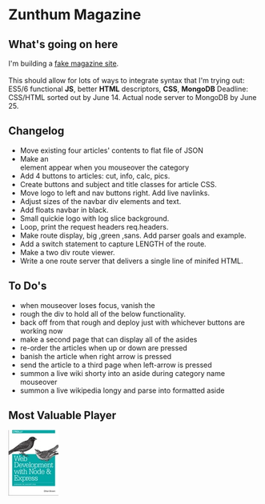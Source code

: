 # Zunthum Magazine

## What's going on here
I'm building a [fake magazine site](https://atom-box.github.io/quanta/).  
<br>This should allow for lots of ways to 
integrate syntax that I'm trying out: ES5/6 functional **JS**, 
better **HTML** descriptors, **CSS**, **MongoDB** 
Deadline: CSS/HTML sorted out by June 14. Actual node server to MongoDB by June 25.
## Changelog
* Move existing four articles' contents to flat file of JSON
* Make an <aside> element appear when you mouseover the category 
* Add 4 buttons to articles: cut, info, calc, pics.
* Create buttons and subject and title classes for article CSS.
* Move logo to left and nav buttons right.  Add live navlinks.
* Adjust sizes of the navbar div elements and text.
* Add floats navbar in black.
* Small quickie logo with log slice background.
* Loop, print the request headers req.headers.
* Make route display, big ,green ,sans. Add parser goals and example.
* Add a switch statement to capture LENGTH of the route.
* Make a two div route viewer.
* Write a one route server that delivers a single line of minifed HTML.
## To Do's
* when mouseover loses focus, vanish the <aside>
* rough the div to hold all of the below functionality. 
* back off from that rough and deploy just with whichever buttons are working now
* make a second page that can display all of the asides 
* re-order the articles when up or down are pressed
* banish the article when right arrow is pressed
* send the article to a third page when left-arrow is pressed
* summon a live wiki shorty into an aside during category name mouseover
* summon a live wikipedia longy and parse into formatted aside 
## Most Valuable Player
![OReilly Book Cover](https://github.com/atom-box/quanta/blob/master/oreilly.jpg)
